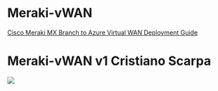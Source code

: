 # Meraki-vWAN

[Cisco Meraki MX Branch to Azure Virtual WAN Deployment Guide](https://documentation.meraki.com/MX/Deployment_Guides/Cisco_Meraki_MX_Branch_to_Azure_Virtual_WAN_Deployment_Guide#widget-files)


# Meraki-vWAN v1 Cristiano Scarpa

<p paraeid="{64a2ee5c-10c5-4dfc-9c8b-0afc3ffe73ca}{76}" paraid="1501755852"><a href="https://portal.azure.com/#create/Microsoft.Template/uri/https%3A%2F%2Fraw.githubusercontent.com%2Fcristianoscarpa92%2FMeraki-vWAN%2Fmaster%2Fazuredeploy.json" title="Deploy to Azure Public Cloud">
<img src="http://azuredeploy.net/deploybutton.png" /></a> <a href="https://portal.azure.com/#create/Microsoft.Template/uri/https%3A%2F%2Fraw.githubusercontent.com%2Fcristianoscarpa92%2FMeraki-vWAN%2Fmaster%2Fazuredeploy.json" title="Deploy to Azure Public Cloud"></a></p>
